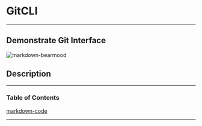 # GitCLI
---
Demonstrate Git Interface
---
![markdown-bearmood](markdown-https://lh3.googleusercontent.com/tSl7shk4TsWbayDe48hqZ8LkLaw1ONc9e6lVefR-7p_6F7m9qlp8sWklDSf-jSnpPxsJrBX0lmAR7anEK8JZn-0SJG3CZkyMryqKUuc=s0)

## Description
---

### Table of Contents
[markdown-code](markdown-https://github.com/DKxdc/GitCLI/tree/main/code)

---

